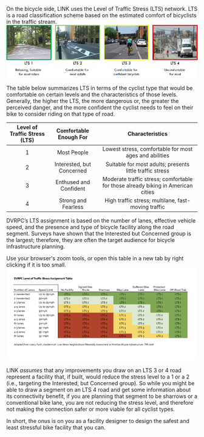 
On the bicycle side, LINK uses the Level of Traffic Stress (LTS) network. LTS is a road classification scheme based on the estimated comfort of bicyclists in the traffic stream. 
![Image of LTS classification, showing cyclists on varying levels of stressful roads](../assets/LTS.png)


The table below summarizes LTS in terms of the cyclist type that would be comfortable on certain levels and the characteristics of those levels. 
Generally, the higher the LTS, the more dangerous or, the greater the perceived danger, and the more confident the cyclist needs to feel on their bike to consider riding on that type of road. 


| **Level of Traffic Stress (LTS)** | **Comfortable Enough For** | **Characteristics**                                                              |
|:---------------------------------:|:--------------------------:|:--------------------------------------------------------------------------------:|
| 1                                 | Most People                | Lowest stress, comfortable for most ages and abilities                           |
| 2                                 | Interested, but Concerned  | Suitable for most adults; presents little traffic stress                         |
| 3                                 | Enthused and Confident     | Moderate traffic stress; comfortable for those already biking in American cities |
| 4                                 | Strong and Fearless        | High traffic stress; multilane, fast-moving traffic                              |




DVRPC’s LTS assignment is based on the number of lanes, effective vehicle speed, and the presence and type of bicycle facility along the road segment. Surveys have shown that the Interested but Concerned group is the largest; therefore, they are often the target audience for bicycle infrastructure planning.


Use your browser's zoom tools, or open this table in a new tab by right clicking if it is too small.
![Table of DVRPCs LTS assignment](../assets/DVRPC_LTSTable.png)

LINK _assumes_ that any improvements you draw on an LTS 3 or 4 road represent a facility that, if built, would reduce the stress level to a 1 or a 2 (i.e., targeting the Interested, but Concerned group). 
So while you might be able to draw a segment on an LTS 4 road and get some information about its connectivity benefit, 
if you are planning that segment to be sharrows or a conventional bike lane, you are not reducing the stress level, and therefore not making the connection safer or more viable for all cyclist types. 

In short, the onus is on you as a facility designer to design the safest and least stressful bike facility that you can. 
